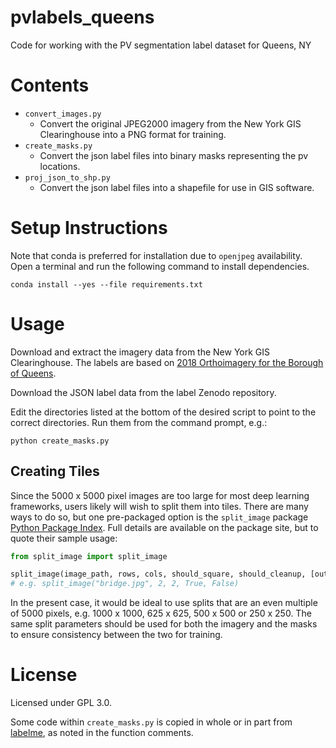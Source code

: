 # pvlabels_queens
Code for working with the PV segmentation label dataset for Queens, NY

# Contents
- `convert_images.py`
  - Convert the original JPEG2000 imagery from the New York GIS Clearinghouse into a PNG format for training.
- `create_masks.py`
  - Convert the json label files into binary masks representing the pv locations.
- `proj_json_to_shp.py`
  - Convert the json label files into a shapefile for use in GIS software.

# Setup Instructions
Note that conda is preferred for installation due to `openjpeg` availability. Open a terminal and run the following command to install dependencies.
```
conda install --yes --file requirements.txt
```

# Usage
Download and extract the imagery data from the New York GIS Clearinghouse. The labels are based on [2018 Orthoimagery for the Borough of Queens](https://gisdata.ny.gov/ortho/nysdop9/new_york_city/spcs/zips/boro_queens_sp18.zip).

Download the JSON label data from the label Zenodo repository.

Edit the directories listed at the bottom of the desired script to point to the correct directories. Run them from the command prompt, e.g.:
```
python create_masks.py
```

## Creating Tiles
Since the 5000 x 5000 pixel images are too large for most deep learning frameworks, users likely will wish to split them into tiles. There are many ways to do so, but one pre-packaged option is the `split_image` package [Python Package Index](https://pypi.org/project/split-image/). Full details are available on the package site, but to quote their sample usage:

```python
from split_image import split_image

split_image(image_path, rows, cols, should_square, should_cleanup, [output_dir])
# e.g. split_image("bridge.jpg", 2, 2, True, False)
```

In the present case, it would be ideal to use splits that are an even multiple of 5000 pixels, e.g. 1000 x 1000, 625 x 625, 500 x 500 or 250 x 250. The same split parameters should be used for both the imagery and the masks to ensure consistency between the two for training.

# License
Licensed under GPL 3.0. 

Some code within `create_masks.py` is copied in whole or in part from [labelme](https://github.com/wkentaro/labelme), as noted in the function comments. 
